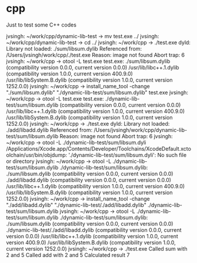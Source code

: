 # cpp
Just to test some C++ codes


jvsingh: ~/work/cpp/dynamic-lib-test  -> mv test.exe  ../
jvsingh: ~/work/cpp/dynamic-lib-test  -> cd ../
jvsingh: ~/work/cpp  -> ./test.exe 
dyld: Library not loaded: ./sum/libsum.dylib
  Referenced from: /Users/jvsingh/work/cpp/./test.exe
  Reason: image not found
Abort trap: 6
jvsingh: ~/work/cpp  -> otool -L test.exe 
test.exe:
	./sum/libsum.dylib (compatibility version 0.0.0, current version 0.0.0)
	/usr/lib/libc++.1.dylib (compatibility version 1.0.0, current version 400.9.0)
	/usr/lib/libSystem.B.dylib (compatibility version 1.0.0, current version 1252.0.0)
jvsingh: ~/work/cpp  -> install_name_tool -change "./sum/libsum.dylib" "./dynamic-lib-test/sum/libsum.dylib" test.exe
jvsingh: ~/work/cpp  -> otool -L test.exe 
test.exe:
	./dynamic-lib-test/sum/libsum.dylib (compatibility version 0.0.0, current version 0.0.0)
	/usr/lib/libc++.1.dylib (compatibility version 1.0.0, current version 400.9.0)
	/usr/lib/libSystem.B.dylib (compatibility version 1.0.0, current version 1252.0.0)
jvsingh: ~/work/cpp  -> ./test.exe 
dyld: Library not loaded: ./add/libadd.dylib
  Referenced from: /Users/jvsingh/work/cpp/dynamic-lib-test/sum/libsum.dylib
  Reason: image not found
Abort trap: 6
jvsingh: ~/work/cpp  -> otool -L ./dynamic-lib-test/sum/libsum.dyli
/Applications/Xcode.app/Contents/Developer/Toolchains/XcodeDefault.xctoolchain/usr/bin/objdump: './dynamic-lib-test/sum/libsum.dyli': No such file or directory
jvsingh: ~/work/cpp  -> otool -L ./dynamic-lib-test/sum/libsum.dylib
./dynamic-lib-test/sum/libsum.dylib:
	./sum/libsum.dylib (compatibility version 0.0.0, current version 0.0.0)
	./add/libadd.dylib (compatibility version 0.0.0, current version 0.0.0)
	/usr/lib/libc++.1.dylib (compatibility version 1.0.0, current version 400.9.0)
	/usr/lib/libSystem.B.dylib (compatibility version 1.0.0, current version 1252.0.0)
jvsingh: ~/work/cpp  -> install_name_tool -change "./add/libadd.dylib" "./dynamic-lib-test/./add/libadd.dylib" ./dynamic-lib-test/sum/libsum.dylib
jvsingh: ~/work/cpp  -> otool -L ./dynamic-lib-test/sum/libsum.dylib
./dynamic-lib-test/sum/libsum.dylib:
	./sum/libsum.dylib (compatibility version 0.0.0, current version 0.0.0)
	./dynamic-lib-test/./add/libadd.dylib (compatibility version 0.0.0, current version 0.0.0)
	/usr/lib/libc++.1.dylib (compatibility version 1.0.0, current version 400.9.0)
	/usr/lib/libSystem.B.dylib (compatibility version 1.0.0, current version 1252.0.0)
jvsingh: ~/work/cpp  -> ./test.exe 
 Called sum with 2 and 5
 Called add with 2 and 5
Calculated result 7

